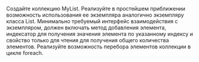 Создайте коллекцию MyList<T>. Реализуйте в простейшем приближении возможность использования ее экземпляра аналогично экземпляру класса List<T>. Минимально требуемый интерфейс взаимодействия с экземпляром, должен включать метод добавления элемента, индексатор для получения значения элемента по указанному индексу и свойство только для чтения для получения общего количества элементов. Реализуйте возможность перебора элементов коллекции в цикле foreach. 
